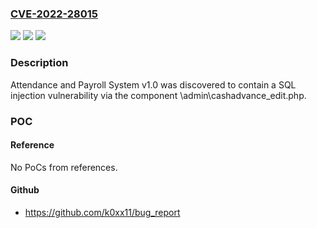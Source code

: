 ### [CVE-2022-28015](https://cve.mitre.org/cgi-bin/cvename.cgi?name=CVE-2022-28015)
![](https://img.shields.io/static/v1?label=Product&message=n%2Fa&color=blue)
![](https://img.shields.io/static/v1?label=Version&message=n%2Fa&color=blue)
![](https://img.shields.io/static/v1?label=Vulnerability&message=n%2Fa&color=brighgreen)

### Description

Attendance and Payroll System v1.0 was discovered to contain a SQL injection vulnerability via the component \admin\cashadvance_edit.php.

### POC

#### Reference
No PoCs from references.

#### Github
- https://github.com/k0xx11/bug_report

